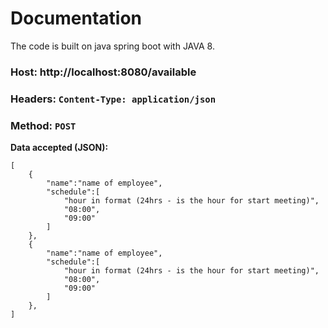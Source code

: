 
# Documentation 
The code is built on java spring boot with JAVA 8.

### **Host:** http://localhost:8080/available

### **Headers:** `Content-Type: application/json`

### **Method:** `POST`

**Data accepted (JSON):**

```
[
    {
        "name":"name of employee",
        "schedule":[
            "hour in format (24hrs - is the hour for start meeting)",
            "08:00",
            "09:00"
        ] 
    },
    {
        "name":"name of employee",
        "schedule":[
            "hour in format (24hrs - is the hour for start meeting)",
            "08:00",
            "09:00"
        ] 
    },
]


